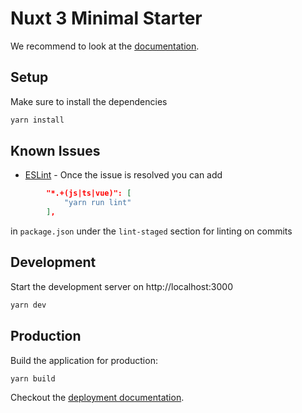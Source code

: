 # Nuxt 3 Minimal Starter

We recommend to look at the [documentation](https://v3.nuxtjs.org).

## Setup

Make sure to install the dependencies

```bash
yarn install
```

## Known Issues

- [ESLint](https://github.com/nuxt/eslint-config/issues/171) - Once the issue is resolved you can add

```json
        "*.+(js|ts|vue)": [
            "yarn run lint"
        ],
```

in `package.json` under the `lint-staged` section for linting on commits

## Development

Start the development server on http://localhost:3000

```bash
yarn dev
```

## Production

Build the application for production:

```bash
yarn build
```

Checkout the [deployment documentation](https://v3.nuxtjs.org/docs/deployment).

